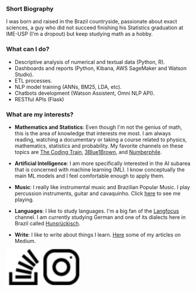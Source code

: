 
### Short Biography

I was born and raised in the Brazil countryside, passionate about exact sciences, a guy who did not succeed finishing his Statistics graduation at IME-USP (I'm a dropout) but keep studying math as a hobby.


### What can I do?

 * Descriptive analysis of numerical and textual data (Python, R).
 * Dashboards and reports (Python, Kibana, AWS SageMaker and Watson Studio).
 * ETL processes.
 * NLP model training (ANNs, BM25, LDA, etc).
 * Chatbots development (Watson Assistent, Omni NLP API).
 * RESTful APIs (Flask)

### What are my interests?


* **Mathematics and Statistics**: Even though I'm not the genius of math, this is the area of knowledge that interests me most. I am always reading, watching a documentary or taking a course related to physics, mathematics, statistics and probability. My favorite channels on these topics are [The Coding Train](https://www.youtube.com/user/shiffman), [3Blue1Brown](https://www.youtube.com/channel/UCYO_jab_esuFRV4b17AJtAw), and [Numberphile](https://www.youtube.com/user/numberphile).

* **Artificial Intelligence**: I am more specifically interested in the AI subarea that is concerned with machine learning (ML). I know conceptually the main ML models and I feel comfortable enough to apply them.

* **Music**: I really like instrumental music and Brazilian Popular Music. I play percussion instruments, guitar and cavaquinho. Click [here](https://www.youtube.com/watch?v=Mx3BUHaibDI) to see me playing.

* **Languages**: I like to study languages. I'm a big fan of the [Langfocus](https://www.youtube.com/channel/UCNhX3WQEkraW3VHPyup8jkQ) channel. I am currently studying German and one of its dialects here in Brazil called [Hunsrückisch](https://en.wikipedia.org/wiki/Hunsr%C3%BCckisch_dialect).

* **Write**: I like to write about things I learn. [Here](https://medium.com/me/stories/public) some of my articles on Medium.

[![Foo](https://raw.githubusercontent.com/SClovesgtx/pics/4e9fe77bc8a4a16f746221a8f7eb77501106e04b/stack-overflow2.svg)](https://stackoverflow.com/users/6693125/cloves-paiva?tab=profile)   [![Foo](https://raw.githubusercontent.com/SClovesgtx/pics/6e248bc61e9bae48bb052d78ee9257f603564cdd/instagram2.svg)](https://www.instagram.com/clovesgtx/)
